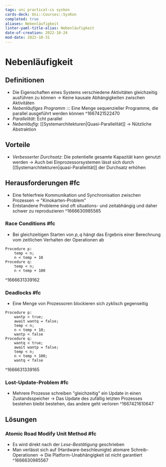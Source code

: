 ```yaml
---
tags: uni practical-cs syskon
cards-deck: Uni::Courses::SysKon
completed: true
aliases: Nebenläufigkeit
linter-yaml-title-alias: Nebenläufigkeit
date-of-creation: 2022-10-24
mod-date: 2022-10-31
---
```


# Nebenläufigkeit

## Definitionen
- Die Eigenschaften eines Systems verschiedene Aktivitäten gleichzeitig ausführen zu können
	→ Keine kausale Abhängigkeiten zwischen Aktivitäten
- *Nebenläufiges Programm* ::: Eine Menge sequenzieller Programme, die parallel ausgeführt werden können ^1667421522470
- *Parallelität*: Echt parallel
- *Nebenläufig*: [[Systemarchitekturen|Quasi-Parallelität]]
	→ Nützliche Abstraktion

## Vorteile
- *Verbesserter Durchsatz*: Die potentielle gesamte Kapazität kann genutzt werden
	→ Auch bei Einprozessorsystemen lässt sich durch [[Systemarchitekturen|quasi-Parallelität]] der Durchsatz erhöhen

## Herausforderungen #fc
- Eine fehlerfreie Kommunikation und Synchronisation zwischen Prozessen
	→ "Kinokarten-Problem"
- Entstandene Probleme sind oft situations- und zeitabhängig und daher schwer zu reproduzieren
^1666630985565

### Race Conditions #fc
- Bei gleichzeitigen Starten von $p,q$ hängt das Ergebnis einer Berechnung vom zeitlichen Verhalten der Operationen ab
```
Procedure p:
	temp < n;
	n < temp + 10
Procedure q:
	temp < n;
	n < temp + 100
```
^1666631339162

### Deadlocks #fc
- Eine Menge von Prozessoren blockieren sich zyklisch gegenseitig
```
Procedure p:
	wantp < true;
	await wantq = false;
	temp < n;
	n < temp + 10;
	wantp < false
Procedure q:
	wantq < true;
	await wantp = false;
	temp < n;
	n < temp + 100;
	wantq < false
```
^1666631339165

### Lost-Update-Problem #fc
- Mehrere Prozesse schreiben "gleichzeitig" ein Update in einen Zustandsspeicher
	→ Das Update des zufällig letzten Prozesses bestehen bleibt bestehen, das andere geht verloren
^1667421610647

## Lösungen

### Atomic Road Modify Unit Method #fc
- Es wird direkt nach der *Lese-Bestätigung* geschrieben
- Man verlässt sich auf (Hardware-beschleunigte) atomare Schreib-Operationen
	→ Die Platform-Unabhängigkeit ist nicht garantiert
^1666630985567
